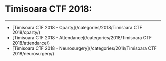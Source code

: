 # Timisoara CTF 2018:
**********

* [Timisoara CTF 2018 - Cparty](/categories/2018/Timisoara CTF 2018/cparty/)  
* [Timisoara CTF 2018 - Attendance](/categories/2018/Timisoara CTF 2018/attendance/)
* [Timisoara CTF 2018 - Neurosurgery](/categories/2018/Timisoara CTF 2018/neurosurgery/)